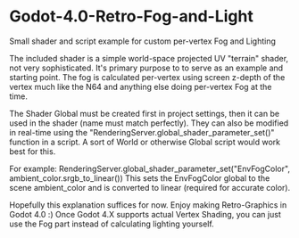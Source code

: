 # Godot-4.0-Retro-Fog-and-Light
Small shader and script example for custom per-vertex Fog and Lighting

  The included shader is a simple world-space projected UV "terrain" shader, not very sophisticated.
It's primary purpose to to serve as an example and starting point.
The fog is calculated per-vertex using screen z-depth of the vertex much like the N64 and anything else doing per-vertex Fog at the time.

  The Shader Global must be created first in project settings, then it can be used in the shader (name must match perfectly).
They can also be modified in real-time using the "RenderingServer.global_shader_parameter_set()" function in a script.
A sort of World or otherwise Global script would work best for this.

  For example: RenderingServer.global_shader_parameter_set("EnvFogColor", ambient_color.srgb_to_linear())
This sets the EnvFogColor global to the scene ambient_color and is converted to linear (required for accurate color).

Hopefully this explanation suffices for now. Enjoy making Retro-Graphics in Godot 4.0 :)
Once Godot 4.X supports actual Vertex Shading, you can just use the Fog part instead of calculating lighting yourself.
